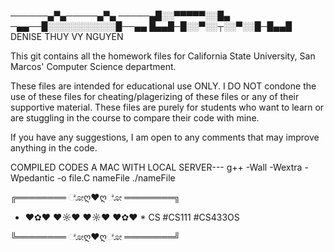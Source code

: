 

──────▄▀▄─────▄▀▄
─────▄█░░▀▀▀▀▀░░█▄
─▄▄──█░░░░░░░░░░░█──▄▄
█▄▄█─█░░▀░░┬░░▀░░█─█▄▄█
 DENISE THUY VY NGUYEN




This git contains all the homework files for California State University, San Marcos' Computer Science department.

These files are intended for educational use ONLY. I DO NOT condone the use of these files for cheating/plagerizing of these files or any of their supportive material. These files are purely for students who want to learn or are stuggling in the course to compare their code with mine.

If you have any suggestions, I am open to any comments that may improve anything in the code.

COMPILED CODES A MAC WITH LOCAL SERVER---
g++ -Wall -Wextra -Wpedantic -o  file.C nameFile
./nameFile



╔════════ ೋღ❤ღೋ ════════╗
* ♥✿♥ ♥☼♥       ♥☼♥ ♥✿♥ *
CS
#CS111
#CS433OS





╚════════ ೋღ❤ღೋ ════════╝


